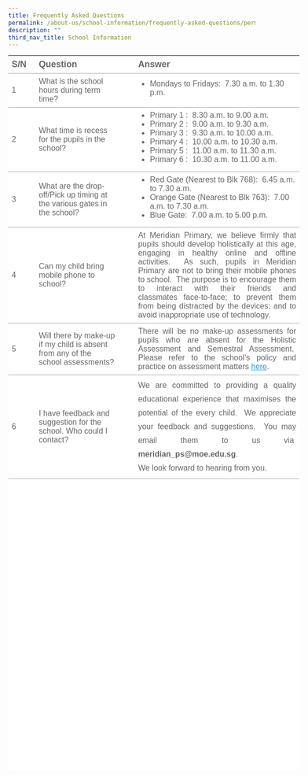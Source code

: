 ```yaml
---
title: Frequently Asked Questions
permalink: /about-us/school-information/frequently-asked-questions/permalink/
description: ""
third_nav_title: School Information
---
```



<table width="0" class="ive_eobj_center iveo_table ives_tab_simple" style="margin: auto; outline: 0px; padding: 0px; border-collapse: collapse; clear: both; border: none; color: rgb(102, 102, 102); font-family: Poppins, sans-serif; font-size: 16px; font-style: normal; font-variant-ligatures: normal; font-variant-caps: normal; font-weight: 400; letter-spacing: normal; orphans: 2; text-align: left; text-transform: none; white-space: normal; widows: 2; word-spacing: 0px; -webkit-text-stroke-width: 0px; background-color: rgb(255, 255, 255); text-decoration-thickness: initial; text-decoration-style: initial; text-decoration-color: initial; height: 1452px; width: 593.267px;"><tbody style="margin: 0px; outline: 0px; padding: 0px;"><tr style="margin: 0px; outline: 0px; padding: 0px;"><td width="38" style="margin: 0px; outline: 0px; padding: 7px; text-align: left; background-color: transparent; border-bottom: 1px solid rgb(170, 170, 170); color: inherit; width: 66px;"><font face="arial, sans-serif" size="4" style="margin: 0px; outline: 0px; padding: 0px;"><strong style="margin: 0px; outline: 0px; padding: 0px;">S/N</strong></font></td><td width="273" style="margin: 0px; outline: 0px; padding: 7px; text-align: left; background-color: transparent; border-bottom: 1px solid rgb(170, 170, 170); color: inherit; width: 140px;"><font face="arial, sans-serif" size="4" style="margin: 0px; outline: 0px; padding: 0px;"><strong style="margin: 0px; outline: 0px; padding: 0px;">Question</strong></font></td><td width="47" style="margin: 0px; outline: 0px; padding: 7px; text-align: left; background-color: transparent; border-bottom: 1px solid rgb(170, 170, 170); color: inherit; width: 20px;"><font face="arial, sans-serif" size="4" style="margin: 0px; outline: 0px; padding: 0px;"><strong style="margin: 0px; outline: 0px; padding: 0px;">&nbsp;</strong></font></td><td width="571" style="margin: 0px; outline: 0px; padding: 7px; text-align: left; background-color: transparent; border-bottom: 1px solid rgb(170, 170, 170); color: inherit; width: 346px;"><strong style="margin: 0px; outline: 0px; padding: 0px;"><font face="arial, sans-serif" size="4" style="margin: 0px; outline: 0px; padding: 0px;">Answer</font></strong></td></tr><tr style="margin: 0px; outline: 0px; padding: 0px;"><td width="38" style="margin: 0px; outline: 0px; padding: 7px; text-align: left; background-color: transparent; border-bottom: 1px solid rgb(170, 170, 170); color: inherit;"><font face="arial, sans-serif" size="3" style="margin: 0px; outline: 0px; padding: 0px;">1</font></td><td width="273" style="margin: 0px; outline: 0px; padding: 7px; text-align: left; background-color: transparent; border-bottom: 1px solid rgb(170, 170, 170); color: inherit;"><font face="arial, sans-serif" size="3" style="margin: 0px; outline: 0px; padding: 0px;">What is the school hours during term time?</font></td><td width="47" style="margin: 0px; outline: 0px; padding: 7px; text-align: left; background-color: transparent; border-bottom: 1px solid rgb(170, 170, 170); color: inherit;"><font face="arial, sans-serif" size="3" style="margin: 0px; outline: 0px; padding: 0px;">&nbsp;</font></td><td width="571" style="margin: 0px; outline: 0px; padding: 7px; text-align: left; background-color: transparent; border-bottom: 1px solid rgb(170, 170, 170); color: inherit;"><ul style="margin: 0px 0px 0.5em 1.5em; outline: 0px; padding: 0px;"><li style="margin: 0px; outline: 0px; padding: 0px;"><font face="arial, sans-serif" size="3" style="margin: 0px; outline: 0px; padding: 0px;">Mondays to Fridays:&nbsp; 7.30 a.m. to 1.30 p.m.</font></li></ul></td></tr><tr style="margin: 0px; outline: 0px; padding: 0px;"><td width="38" style="margin: 0px; outline: 0px; padding: 7px; text-align: left; background-color: transparent; border-bottom: 1px solid rgb(170, 170, 170); color: inherit;"><font face="arial, sans-serif" size="3" style="margin: 0px; outline: 0px; padding: 0px;">2</font></td><td width="273" style="margin: 0px; outline: 0px; padding: 7px; text-align: left; background-color: transparent; border-bottom: 1px solid rgb(170, 170, 170); color: inherit;"><font face="arial, sans-serif" size="3" style="margin: 0px; outline: 0px; padding: 0px;">What time is recess for the pupils in the school?</font></td><td width="47" style="margin: 0px; outline: 0px; padding: 7px; text-align: left; background-color: transparent; border-bottom: 1px solid rgb(170, 170, 170); color: inherit;"><font face="arial, sans-serif" size="3" style="margin: 0px; outline: 0px; padding: 0px;">&nbsp;</font></td><td width="571" style="margin: 0px; outline: 0px; padding: 7px; text-align: left; background-color: transparent; border-bottom: 1px solid rgb(170, 170, 170); color: inherit;"><ul style="margin: 0px 0px 0.5em 1.5em; outline: 0px; padding: 0px;"><li style="margin: 0px; outline: 0px; padding: 0px; text-align: justify;"><font face="arial, sans-serif" size="3" style="margin: 0px; outline: 0px; padding: 0px;">Primary 1 :&nbsp; 8.30 a.m. to 9.00 a.m.</font></li>
<li style="margin: 0px; outline: 0px; padding: 0px; text-align: justify;"><font face="arial, sans-serif" size="3" style="margin: 0px; outline: 0px; padding: 0px;">Primary 2 :&nbsp; 9.00 a.m. to 9.30 a.m.</font></li>
<li style="margin: 0px; outline: 0px; padding: 0px; text-align: justify;"><font face="arial, sans-serif" size="3" style="margin: 0px; outline: 0px; padding: 0px;">Primary 3 :&nbsp; 9.30 a.m. to 10.00 a.m.</font></li><li style="margin: 0px; outline: 0px; padding: 0px; text-align: justify;"><font face="arial, sans-serif" size="3" style="margin: 0px; outline: 0px; padding: 0px;">Primary 4 :&nbsp; 10.00 a.m. to 10.30 a.m.</font></li>
	<li style="margin: 0px; outline: 0px; padding: 0px; text-align: justify;"><font face="arial, sans-serif" size="3" style="margin: 0px; outline: 0px; padding: 0px;">Primary 5 :&nbsp; 11.00 a.m. to 11.30 a.m.</font></li>
	<li style="margin: 0px; outline: 0px; padding: 0px; text-align: justify;"><font face="arial, sans-serif" size="3" style="margin: 0px; outline: 0px; padding: 0px;">Primary 6 :&nbsp; 10.30 a.m. to 11.00 a.m.</font></li></ul></td></tr><tr style="margin: 0px; outline: 0px; padding: 0px;"><td width="30" style="margin: 0px; outline: 0px; padding: 7px; text-align: left; background-color: transparent; border-bottom: 1px solid rgb(170, 170, 170); color: inherit;"><font face="arial, sans-serif" size="3" style="margin: 0px; outline: 0px; padding: 0px;">3</font></td><td width="273" style="margin: 0px; outline: 0px; padding: 7px; text-align: left; background-color: transparent; border-bottom: 1px solid rgb(170, 170, 170); color: inherit;"><font face="arial, sans-serif" size="3" style="margin: 0px; outline: 0px; padding: 0px;">What are the drop-off/Pick up timing at the various gates in the school?</font></td><td width="47" style="margin: 0px; outline: 0px; padding: 7px; text-align: left; background-color: transparent; border-bottom: 1px solid rgb(170, 170, 170); color: inherit;"><font face="arial, sans-serif" size="3" style="margin: 0px; outline: 0px; padding: 0px;">&nbsp;</font></td><td width="571" style="margin: 0px; outline: 0px; padding: 7px; text-align: left; background-color: transparent; border-bottom: 1px solid rgb(170, 170, 170); color: inherit;"><ul style="margin: 0px 0px 0.5em 1.5em; outline: 0px; padding: 0px;"><li style="margin: 0px; outline: 0px; padding: 0px;"><font face="arial, sans-serif" size="3" style="margin: 0px; outline: 0px; padding: 0px;">Red Gate (Nearest to Blk 768):&nbsp; 6.45 a.m. to 7.30 a.m.</font></li><li style="margin: 0px; outline: 0px; padding: 0px;"><font face="arial, sans-serif" size="3" style="margin: 0px; outline: 0px; padding: 0px;">Orange Gate (Nearest to Blk 763):&nbsp; 7.00 a.m. to 7.30 a.m.</font></li><li style="margin: 0px; outline: 0px; padding: 0px;"><font face="arial, sans-serif" size="3" style="margin: 0px; outline: 0px; padding: 0px;">Blue Gate:&nbsp; 7.00 a.m. to 5.00 p.m.</font></li></ul></td></tr><tr style="margin: 0px; outline: 0px; padding: 0px;"><td width="38" style="margin: 0px; outline: 0px; padding: 7px; text-align: left; background-color: transparent; border-bottom: 1px solid rgb(170, 170, 170); color: inherit;"><font face="arial, sans-serif" size="3" style="margin: 0px; outline: 0px; padding: 0px;">4</font></td><td width="273" style="margin: 0px; outline: 0px; padding: 7px; text-align: left; background-color: transparent; border-bottom: 1px solid rgb(170, 170, 170); color: inherit;"><font face="arial, sans-serif" size="3" style="margin: 0px; outline: 0px; padding: 0px;">Can my child bring mobile phone to school?</font></td><td width="47" style="margin: 0px; outline: 0px; padding: 7px; text-align: left; background-color: transparent; border-bottom: 1px solid rgb(170, 170, 170); color: inherit;"><font face="arial, sans-serif" size="3" style="margin: 0px; outline: 0px; padding: 0px;">&nbsp;</font></td><td width="571" style="margin: 0px; outline: 0px; padding: 7px; text-align: justify; background-color: transparent; border-bottom: 1px solid rgb(170, 170, 170); color: inherit;"><font face="arial, sans-serif" size="3" style="margin: 0px; outline: 0px; padding: 0px;">At Meridian Primary, we believe firmly that pupils should develop holistically at this age, engaging in healthy online and offline activities.&nbsp; As such, pupils in Meridian Primary are not to bring their mobile phones to school.&nbsp; The purpose is to encourage them to interact with their friends and classmates&nbsp;face-to-face; to prevent them from being distracted by the devices; and to avoid inappropriate use of technology.</font></td></tr><tr style="margin: 0px; outline: 0px; padding: 0px;"><td width="38" style="margin: 0px; outline: 0px; padding: 7px; text-align: left; background-color: transparent; border-bottom: 1px solid rgb(170, 170, 170); color: inherit;"><font face="arial, sans-serif" size="3" style="margin: 0px; outline: 0px; padding: 0px;">5</font></td><td width="273" style="margin: 0px; outline: 0px; padding: 7px; text-align: left; background-color: transparent; border-bottom: 1px solid rgb(170, 170, 170); color: inherit;"><font face="arial, sans-serif" size="3" style="margin: 0px; outline: 0px; padding: 0px;">Will there by make-up if my child is absent from any of the school assessments?</font></td><td width="47" style="margin: 0px; outline: 0px; padding: 7px; text-align: justify; background-color: transparent; border-bottom: 1px solid rgb(170, 170, 170); color: inherit;"><font face="arial, sans-serif" size="3" style="margin: 0px; outline: 0px; padding: 0px;">&nbsp;</font></td><td width="571" style="margin: 0px; outline: 0px; padding: 7px; text-align: justify; background-color: transparent; border-bottom: 1px solid rgb(170, 170, 170); color: inherit;"><font face="arial, sans-serif" size="3" style="margin: 0px; outline: 0px; padding: 0px;">There will be no make-up assessments for pupils who are absent for the Holistic Assessment and Semestral Assessment.&nbsp; Please refer to the school’s policy and practice on assessment matters&nbsp;<a href="https://meridianpri.moe.edu.sg/communications/assessment-matters/assessment-plan-2020" target="_blank" style="margin: 0px; outline: 0px; padding: 0px; color: rgb(51, 150, 217); text-decoration: underline;">here</a>.</font></td></tr><tr style="margin: 0px; outline: 0px; padding: 0px;"><td width="38" style="margin: 0px; outline: 0px; padding: 7px; text-align: left; background-color: transparent; border-bottom: 1px solid rgb(170, 170, 170); color: inherit;"><font face="arial, sans-serif" size="3" style="margin: 0px; outline: 0px; padding: 0px;">6</font></td><td width="273" style="margin: 0px; outline: 0px; padding: 7px; text-align: left; background-color: transparent; border-bottom: 1px solid rgb(170, 170, 170); color: inherit;"><font face="arial, sans-serif" size="3" style="margin: 0px; outline: 0px; padding: 0px;">I have feedback and suggestion for the school. Who could&nbsp;I contact?</font></td><td width="47" style="margin: 0px; outline: 0px; padding: 7px; text-align: left; background-color: transparent; border-bottom: 1px solid rgb(170, 170, 170); color: inherit;"><font face="arial, sans-serif" size="3" style="margin: 0px; outline: 0px; padding: 0px;">&nbsp;</font></td><td width="571" style="margin: 0px; outline: 0px; padding: 7px; text-align: left; background-color: transparent; border-bottom: 1px solid rgb(170, 170, 170); color: inherit;"><div style="margin: 0px; outline: 0px; padding: 0px; line-height: 1.75 !important; text-align: justify;"><span style="margin: 0px; outline: 0px; padding: 0px; background-color: transparent; color: inherit;"><font face="arial, sans-serif" size="3" style="margin: 0px; outline: 0px; padding: 0px;">We are committed to providing a&nbsp;quality educational experience that maximises the potential of the every child.&nbsp; We appreciate your feedback and suggestions.&nbsp; You may email them to us via&nbsp; <b>meridian_ps@moe.edu.sg</b>.&nbsp;</font></span></div><div style="margin: 0px; outline: 0px; padding: 0px; line-height: 1.75 !important; text-align: justify;"><span style="margin: 0px; outline: 0px; padding: 0px; background-color: transparent; color: inherit;"><font face="arial, sans-serif" size="3" style="margin: 0px; outline: 0px; padding: 0px;">We look forward to hearing from you.</font></span></div></td></tr></tbody></table>